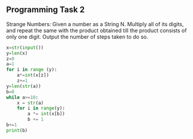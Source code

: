 ## Programming Task 2

Strange Numbers: Given a number as a String N. Multiply all of its digits, and repeat the same with the product obtained till the product consists of only one digit.
Output the number of steps taken to do so.

```.py
x=str(input())
y=len(x)
z=0
a=1
for i in range (y):
    a*=int(x[z])
    z+=1
y=len(str(a))
b=0
while a>=10:
    x = str(a)
    for i in range(y):
        a *= int(x[b])
        b += 1
b+=1
print(b)
```
